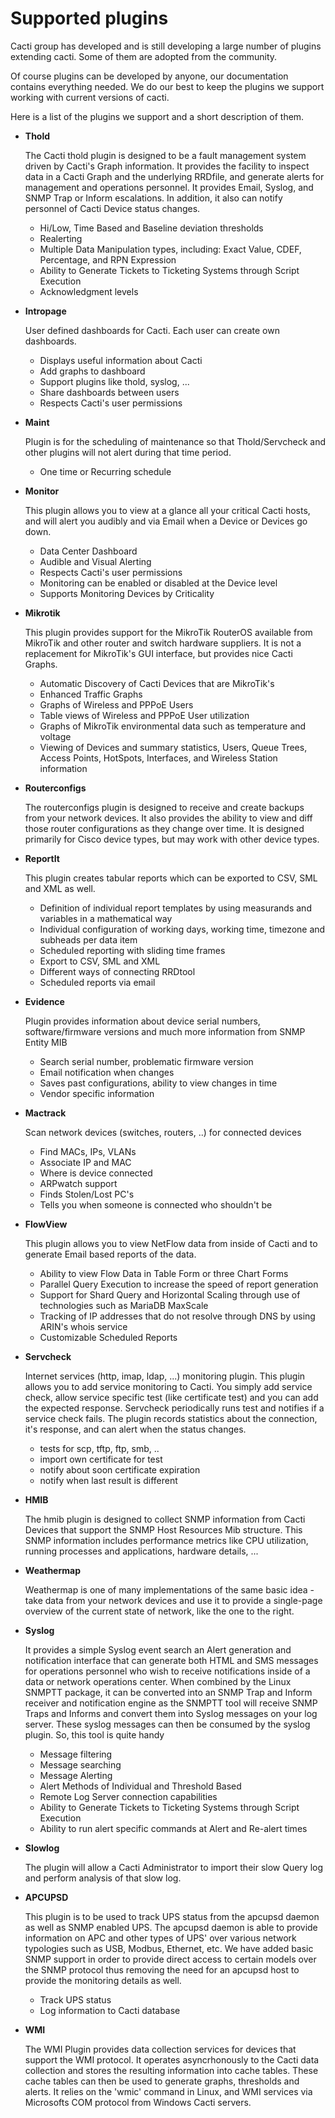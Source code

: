 # Supported plugins

Cacti group has developed and is still developing a large number of plugins
extending cacti. Some of them are adopted from the community.

Of course plugins can be developed by anyone, our documentation contains
everything needed. We do our best to keep the plugins we support working
with current versions of cacti.

Here is a list of the plugins we support and a short description of them.

- **Thold**

  The Cacti thold plugin is designed to be a fault management system driven by Cacti's Graph information.
  It provides the facility to inspect data in a Cacti Graph and the underlying RRDfile, and generate alerts
  for management and operations personnel. It provides Email, Syslog, and SNMP Trap or Inform escalations.
  In addition, it also can notify personnel of Cacti Device status changes.
  - Hi/Low, Time Based and Baseline deviation thresholds
  - Realerting
  - Multiple Data Manipulation types, including: Exact Value, CDEF, Percentage, and RPN Expression
  - Ability to Generate Tickets to Ticketing Systems through Script Execution
  - Acknowledgment levels

- **Intropage**

  User defined dashboards for Cacti. Each user can create own dashboards.
  - Displays useful information about Cacti
  - Add graphs to dashboard
  - Support plugins like thold, syslog, ...
  - Share dashboards between users
  - Respects Cacti's user permissions

- **Maint**

  Plugin is for the scheduling of maintenance so that Thold/Servcheck and other plugins will not alert during that time period.
  - One time or Recurring schedule

- **Monitor**

  This plugin allows you to view at a glance all your critical Cacti
  hosts, and will alert you audibly and via Email when a Device or Devices go down.
  - Data Center Dashboard
  - Audible and Visual Alerting
  - Respects Cacti's user permissions
  - Monitoring can be enabled or disabled at the Device level
  - Supports Monitoring Devices by Criticality

- **Mikrotik**

  This plugin provides support for the MikroTik RouterOS available from MikroTik and other router
  and switch hardware suppliers. It is not a replacement for MikroTik's GUI interface, but provides
  nice Cacti Graphs.
  - Automatic Discovery of Cacti Devices that are MikroTik's
  - Enhanced Traffic Graphs
  - Graphs of Wireless and PPPoE Users
  - Table views of Wireless and PPPoE User utilization
  - Graphs of MikroTik environmental data such as temperature and voltage
  - Viewing of Devices and summary statistics, Users, Queue Trees, Access Points, HotSpots, Interfaces, and Wireless Station information

- **Routerconfigs**

  The routerconfigs plugin is designed to receive and create backups from your network devices.
  It also provides the ability to view and diff those router configurations as they change over time.
  It is designed primarily for Cisco device types, but may work with other device types.

- **ReportIt**

  This plugin creates tabular reports which can be exported to CSV, SML and XML as well.
  - Definition of individual report templates by using measurands and variables in a mathematical way
  - Individual configuration of working days, working time, timezone and subheads per data item
  - Scheduled reporting with sliding time frames
  - Export to CSV, SML and XML
  - Different ways of connecting RRDtool
  - Scheduled reports via email

- **Evidence**

  Plugin provides information about device serial numbers, software/firmware versions
  and much more information from SNMP Entity MIB
  - Search serial number, problematic firmware version
  - Email notification when changes
  - Saves past configurations, ability to view changes in time
  - Vendor specific information

- **Mactrack**

  Scan network devices (switches, routers, ..) for connected devices
  - Find MACs, IPs, VLANs
  - Associate IP and MAC
  - Where is device connected
  - ARPwatch support
  - Finds Stolen/Lost PC's
  - Tells you when someone is connected who shouldn't be

- **FlowView**

  This plugin allows you to view NetFlow data from inside of Cacti
  and to generate Email based reports of the data.
  - Ability to view Flow Data in Table Form or three Chart Forms
  - Parallel Query Execution to increase the speed of report generation
  - Support for Shard Query and Horizontal Scaling through use of technologies such as MariaDB MaxScale
  - Tracking of IP addresses that do not resolve through DNS by using ARIN's whois service
  - Customizable Scheduled Reports

- **Servcheck**

   Internet services (http, imap, ldap, ...)  monitoring plugin. This plugin allows you to add
   service monitoring to Cacti. You simply add service check, allow service specific test
   (like certificate test) and you can add the expected response. Servcheck periodically runs test
   and notifies if a service check fails. The plugin records statistics about the connection,
   it's response, and can alert when the status changes.
   - tests for scp, tftp, ftp, smb, ..
   - import own certificate for test
   - notify about soon certificate expiration
   - notify when last result is different

- **HMIB**

  The hmib plugin is designed to collect SNMP information from Cacti Devices that support the
  SNMP Host Resources Mib structure. This SNMP information includes performance metrics like
  CPU utilization, running processes and applications, hardware details, ...

- **Weathermap**

  Weathermap is one of many implementations of the same basic idea - take data from
  your network devices and use it to provide a single-page overview of the current
  state of network, like the one to the right.

- **Syslog**

  It provides a simple Syslog event search an Alert generation and notification
  interface that can generate both HTML and SMS messages for operations personnel
  who wish to receive notifications inside of a data or network operations center.
  When combined by the Linux SNMPTT package, it can be converted into an SNMP Trap
  and Inform receiver and notification engine as the SNMPTT tool will receive SNMP
  Traps and Informs and convert them into Syslog messages on your log server.
  These syslog messages can then be consumed by the syslog plugin. So, this tool is quite handy
  - Message filtering
  - Message searching
  - Message Alerting
  - Alert Methods of Individual and Threshold Based
  - Remote Log Server connection capabilities
  - Ability to Generate Tickets to Ticketing Systems through Script Execution
  - Ability to run alert specific commands at Alert and Re-alert times

- **Slowlog**

  The plugin will allow a Cacti Administrator to import their slow
  Query log and perform analysis of that slow log.

- **APCUPSD**

  This plugin is to be used to track UPS status from the apcupsd daemon
  as well as SNMP enabled UPS.  The apcupsd daemon is able to provide information
  on APC and other types of UPS' over various network typologies such as USB,
  Modbus, Ethernet, etc. We have added basic SNMP support in order to provide
  direct access to certain models over the SNMP protocol thus removing the need
  for an apcupsd host to provide the monitoring details as well.
  - Track UPS status
  - Log information to Cacti database

- **WMI**

  The WMI Plugin provides data collection services for devices that support the
  WMI protocol. It operates asyncrhonously to the Cacti data collection and
  stores the resulting information into cache tables. These cache tables can
  then be used to generate graphs, thresholds and alerts. It relies on the 'wmic'
  command in Linux, and WMI services via Microsofts COM protocol from Windows Cacti servers.

